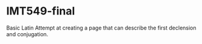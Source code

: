 # IMT549-final
Basic Latin
Attempt at creating a page that can describe the first declension and conjugation. 